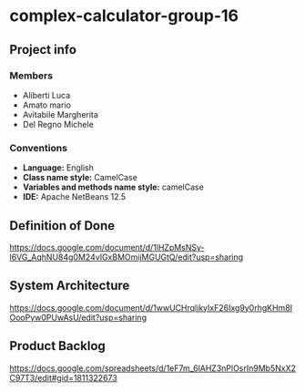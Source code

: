 # complex-calculator-group-16
## Project info
### Members
- Aliberti Luca
- Amato mario
- Avitabile Margherita
- Del Regno Michele
### Conventions
- **Language:** English
- **Class name style:** CamelCase
- **Variables and methods name style:** camelCase
- **IDE:** Apache NetBeans 12.5
## Definition of Done
https://docs.google.com/document/d/1lHZpMsNSy-l6VG_AqhNU84g0M24vIGxBMOmijMGUGtQ/edit?usp=sharing
## System Architecture
https://docs.google.com/document/d/1wwUCHrqlikyIxF26Ixg9y0rhgKHm8IOooPyw0PUwAsU/edit?usp=sharing
## Product Backlog
https://docs.google.com/spreadsheets/d/1eF7m_6lAHZ3nPlOsrIn9Mb5NxX2C97T3/edit#gid=1811322673
